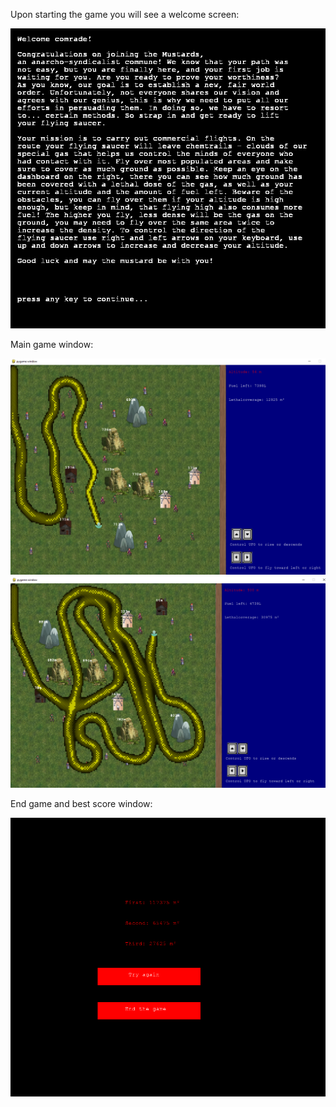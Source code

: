 Upon starting the game you will see a welcome screen:

![welcome screen](screenshots/welcome_screen.png)

Main game window:

![main game window](screenshots/game.png)
![main game window](screenshots/game2.png)

End game and best score window:

![end game window](screenshots/end_screen.png)